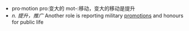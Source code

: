 - pro·motion  pro:变大的 mot-:移动，变大的移动是提升
- *n. 提升，推广*  Another role is reporting military [promotions](promotion.md) and honours for public life